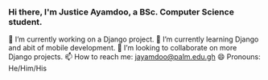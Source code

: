 ### Hi there, I'm Justice Ayamdoo, a BSc. Computer Science student.
🔭 I’m currently working on a Django project.
🌱 I’m currently learning Django and abit of mobile development.
👯 I’m looking to collaborate on more Django projects.
📫 How to reach me: jayamdoo@palm.edu.gh
😄 Pronouns: He/Him/His

<!--
**Justice52/Justice52** is a ✨ _special_ ✨ repository because its `README.md` (this file) appears on your GitHub profile.

Here are some ideas to get you started:

- 🔭 I’m currently working on ...
- 🌱 I’m currently learning ...
- 👯 I’m looking to collaborate on ...
- 🤔 I’m looking for help with ...
- 💬 Ask me about ...
- 📫 How to reach me: ...
- 😄 Pronouns: ...
- ⚡ Fun fact: ...
-->
